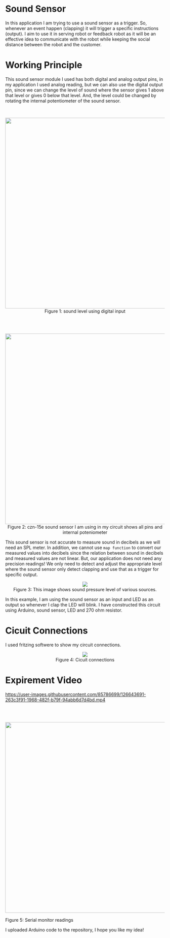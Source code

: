 # Sound Sensor


In this application I am trying to use a sound sensor as a trigger. So, whenever an event happen (clapping) it will trigger a specific instructions (output). I aim to use it in serving robot or feedback robot as it will be an effective idea to communicate with the robot while keeping the social distance between the robot and the customer.

# Working Principle


This sound sensor module I used has both digital and analog output pins, in my application I used analog reading, but we can also use the digital output pin, since we can change the level of sound where the sensor gives 1 above that level or gives 0 below that level. And, the level could be changed by rotating the internal potentiometer of the sound sensor.

<br>
<p align="center">
<img src="https://user-images.githubusercontent.com/85786699/126641372-fc0ef39b-80f8-4c1e-8e11-0ddf058959e8.png" width="600">
<br>Figure 1: sound level using digital input
</p>


<br><br>
<p align="center">
<img src="https://user-images.githubusercontent.com/85786699/126641793-11810bc5-47c8-4163-bbab-8c669a4ab5af.png" width="600">
<br>Figure 2: czn-15e sound sensor I am using in my circuit shows all pins and internal poteniometer</p>


This sound sensor is not accurate to measure sound in decibels as we will need an SPL meter. In addition, we cannot use `map function` to convert our measured values into decibels since the relation between sound in decibels and measured values are not linear. But, our application does not need any precision readings! We only need to detect and adjust the appropriate level where the sound sensor only detect clapping and use that as a trigger for specific output.


<p align="center">
<img src="https://user-images.githubusercontent.com/85786699/126641051-75c94005-6e99-46a3-bbd4-e784d483f2ff.png">
<br>Figure 3: This image shows sound pressure level of various sources.</p>


In this example, I am using the sound sensor as an input and LED as an output so whenever I clap the LED will blink. I have constructed this circuit using Arduino, sound sensor, LED and 270 ohm resistor. 



# Cicuit Connections

I used fritzing softwere to show my circuit connections.

<p align="center">
<img src="https://user-images.githubusercontent.com/85786699/126643367-8870a34a-1178-4208-82ef-f52ba9697b5c.png">
<br>
Figure 4: Cicuit connections</p>



# Expirement Video


https://user-images.githubusercontent.com/85786699/126643691-263c3f91-1968-482f-b79f-94abb6d7d4bd.mp4

<br><br>

<p align="center">
<img src="https://user-images.githubusercontent.com/85786699/126645318-e6a28767-6401-4f91-986f-10aa6ee19578.png" width="600">

Figure 5: Serial monitor readings
</p>


I uploaded Arduino code to the repository, I hope you like my idea!
